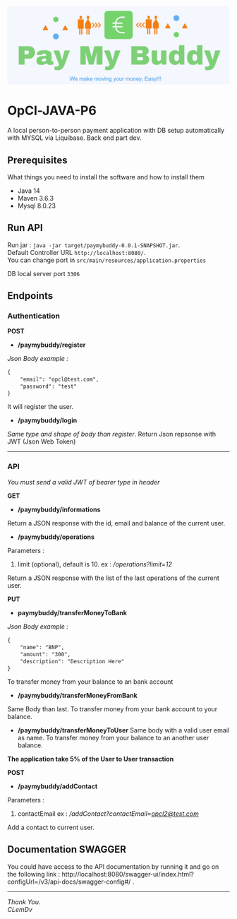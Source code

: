 <p align="center">
  <img src="https://github.com/ClementDv/OpCl-JAVA-P6/blob/dev/logo.png?raw=true" alt="Sublime's custom image"/>
</p>

# OpCl-JAVA-P6

A local person-to-person payment application with DB setup automatically with MYSQL via Liquibase. 
Back end part dev.

## Prerequisites

What things you need to install the software and how to install them

- Java 14
- Maven 3.6.3
- Mysql 8.0.23

## Run API

Run jar : `java -jar target/paymybuddy-0.0.1-SNAPSHOT.jar`.  
Default Controller URL `http://localhost:8080/`.   
You can change port in `src/main/resources/application.properties`

DB local server port `3306`

## Endpoints

###  Authentication

**POST**

- **/paymybuddy/register**

*Json Body example :*
```
{
    "email": "opcl@test.com",
    "password": "test"
}
```
It will register the user.

- **/paymybuddy/login**

*Same type and shape of body than register*.
Return Json repsonse with JWT (Json Web Token)
____
###  API
*You must send a valid JWT of bearer type in header*

**GET**

- **/paymybuddy/informations**

Return a JSON response with the id, email and balance of the current user.

- **/paymybuddy/operations**

Parameters :

1. limit (optional), default is 10. ex : */operations?limit=12*

Return a JSON response with the list of the last operations of the current user.

**PUT**

- **paymybuddy/transferMoneyToBank**

*Json Body example :*
```
{
    "name": "BNP",
    "amount": "300",
    "description": "Description Here"
}
```
To transfer money from your balance to an bank account

- **/paymybuddy/transferMoneyFromBank**

Same Body than last.
To transfer money from your bank account to your balance.

- **/paymybuddy/transferMoneyToUser**
Same body with a valid user email as name.
To transfer money from your balance to an another user balance.

**The application take 5% of the User to User transaction**

**POST**

- **/paymybuddy/addContact**

Parameters :

1. contactEmail ex : */addContact?contactEmail=opcl2@test.com*

Add a contact to current user.

## Documentation SWAGGER

You could have access to the API documentation by running it and go on the following link : http://localhost:8080/swagger-ui/index.html?configUrl=/v3/api-docs/swagger-config#/ .

---------------------------------------
*Thank You.  
CLemDv*
